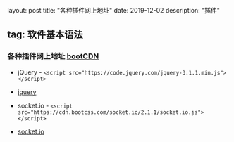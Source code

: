 layout: post
title: "各种插件网上地址"
date: 2019-12-02 
description: "插件"

tag: 软件基本语法
---   



### 各种插件网上地址    [bootCDN](https://www.bootcdn.cn/all/)

- jQuery - ``<script src="https://code.jquery.com/jquery-3.1.1.min.js"></script>``

- [jquery](https://libs.baidu.com/jquery/1.9.1/jquery.js)  

- socket.io - ``<script src="https://cdn.bootcss.com/socket.io/2.1.1/socket.io.js"></script>``

- [socket.io](https://www.bootcdn.cn/socket.io/)

